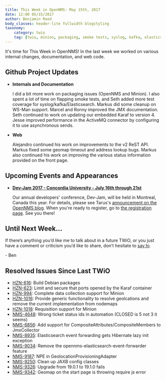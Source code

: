 ```yaml
---
title: This Week in OpenNMS: May 15th, 2017
date: 12:00 05/15/2017
author: Benjamin Reed
body_classes: header-lite fullwidth blogstyling
taxonomy:
    category: twio
    tag: [twio, minion, packaging, smoke tests, syslog, kafka, elasticsearch, ws-man, jmx, karaf, activemq, rest, geolocation, bsm, dev-jam]
---
```


It's time for This Week in OpenNMS!  In the last week we worked on various internal changes, documentation, and web code.

<!-- git log --all --no-merges --since='2017-05-01 00:00:00' --until='2017-05-15 00:00:00' --format='%Cblue%ai %Cgreen%aN %Cred%d %Creset%s %Cblue(%H)' | sort | less -R -->

## Github Project Updates

* __Internals and Documentation__

  I did a bit more work on packaging issues (OpenNMS and Minion).  I also spent a lot of time on flapping smoke tests, and Seth added more test coverage for syslog/kafka/Elasticsearch.  Markus did some cleanup on WS-Man support.  Marcel and Ronny improved the JMX documentation.  Seth continued to work on updating our embedded Karaf to version 4.  Jesse improved performance in the ActiveMQ connector by configuring it to use asynchronous sends.

* __Web__

  Alejandro continued his work on improvements to the v2 ReST API.  Markus fixed some geomap timeout and address lookup bugs.  Markus also continued his work on improving the various status information provided on the front page.


## Upcoming Events and Appearances

* __[Dev-Jam 2017 - Concordia University - July 16th through 21st](http://www.opennms.com/opennms-dev-jam-registration)__

  Our annual developers' conference, Dev-Jam, will be held in Montreal, Canada this year.  For details, please see Tarus's [announcement on the OpenNMS blog](https://opennms.org/en/blog/2017-03-07-devjam-2017).  When you're ready to register, go to [the registration page](http://www.opennms.com/opennms-dev-jam-registration).  See you there!


## Until Next Week…

If there’s anything you’d like me to talk about in a future TWiO, or you just have a comment or criticism you’d like to share, don’t hesitate to [say hi](mailto:twio@opennms.org).

\- Ben

<!--
  https://github.com/OpenNMS/twio-fodder/blob/master/scripts/twio-issues-list.pl
-->

## Resolved Issues Since Last TWiO

* [HZN-616](https://issues.opennms.org/browse/HZN-616): Build Debian packages
* [HZN-623](https://issues.opennms.org/browse/HZN-623): Limit and secure that ports opened by the Karaf container
* [HZN-994](https://issues.opennms.org/browse/HZN-994): Complete data collection support for Minion
* [HZN-1016](https://issues.opennms.org/browse/HZN-1016): Provide generic functionality to resolve geolcations and remove the current implementation from nodemaps
* [HZN-1018](https://issues.opennms.org/browse/HZN-1018): Requisition support for Minion
* [NMS-4648](https://issues.opennms.org/browse/NMS-4648): Wrong ticket status ids in automation (CLOSED is 5 not 3 it seems)
* [NMS-6856](https://issues.opennms.org/browse/NMS-6856): Add support for CompositeAttributes/CompositeMembers to JmxCollector
* [NMS-8935](https://issues.opennms.org/browse/NMS-8935): Elasticsearch event forwarding gets Hibernate lazy init exception
* [NMS-9034](https://issues.opennms.org/browse/NMS-9034): Remove the opennms-elasticsearch-event-forwarder feature
* [NMS-9187](https://issues.opennms.org/browse/NMS-9187): NPE in GeolocationProvisioningAdapter
* [NMS-9250](https://issues.opennms.org/browse/NMS-9250): Clean up JAXB config classes
* [NMS-9326](https://issues.opennms.org/browse/NMS-9326): Upgrade from 19.0.1 to 19.1.0 fails 
* [NMS-9342](https://issues.opennms.org/browse/NMS-9342): Geomap on the start page is throwing require js error